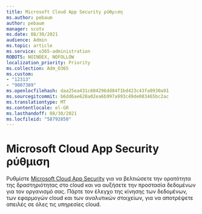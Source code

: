 ```yaml
---
title: Microsoft Cloud App Security ρύθμιση
ms.author: pebaum
author: pebaum
manager: scotv
ms.date: 08/30/2021
audience: Admin
ms.topic: article
ms.service: o365-administration
ROBOTS: NOINDEX, NOFOLLOW
localization_priority: Priority
ms.collection: Adm_O365
ms.custom:
- "12313"
- "9007389"
ms.openlocfilehash: daa25ea431c604296dd84f1bd423c43fa0930a91
ms.sourcegitcommit: b6dd6ae628a02ea6b997a993c49de083465bc2ac
ms.translationtype: MT
ms.contentlocale: el-GR
ms.lasthandoff: 08/30/2021
ms.locfileid: "58792850"
---
```

# <a name="microsoft-cloud-app-security-setup"></a>Microsoft Cloud App Security ρύθμιση

Ρυθμίστε [Microsoft Cloud App Security](https://aka.ms/cloudappsecuritysetup) για να βελτιώσετε την ορατότητα της δραστηριότητας στο cloud και να αυξήσετε την προστασία δεδομένων για τον οργανισμό σας. Πάρτε τον έλεγχο της κίνησης των δεδομένων, των εφαρμογών cloud και των αναλυτικών στοιχείων, για να αποτρέψετε απειλές σε όλες τις υπηρεσίες cloud.

